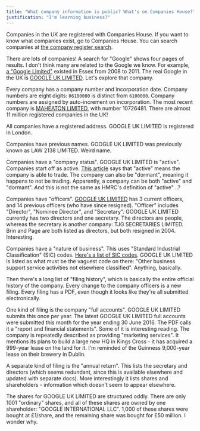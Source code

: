 ```yaml
---
title: "What company information is public? What's on Companies House?"
justification: "I'm learning business?"
---
```


Companies in the UK are registered with Companies House. If you want to know what companies exist, go to Companies House. You can search companies at [the company register search](https://beta.companieshouse.gov.uk/).

There are lots of companies! A search for "Google" shows four pages of results. I don't think many are related to the Google we know. For example, [a "Google Limited"](https://beta.companieshouse.gov.uk/company/06770815) existed in Essex from 2008 to 2011. The real Google in the UK is [GOOGLE UK LIMITED](https://beta.companieshouse.gov.uk/company/03977902). Let's explore that company.

Every company has a company number and incorporation date. Company numbers are eight digits: `06100000` is distinct from `6100000`. Company numbers are assigned by auto-increment on incorporation. The most recent company is [MAHEATON LIMITED](https://beta.companieshouse.gov.uk/company/10726481), with number 10726481. There are almost 11 million registered companies in the UK!

All companies have a registered address. GOOGLE UK LIMITED is registered in London.

Companies have previous names. GOOGLE UK LIMITED was previously known as LAW 2138 LIMITED. Weird name.

Companies have a "company status". GOOGLE UK LIMITED is "active". Companies start off as active. [This article](https://www.1stformations.co.uk/blog/what-does-active-mean-at-companies-house/) says that "active" means the company is able to trade. The company can also be "dormant", meaning it happens to not be trading. Apparently, a company can be both "active" and "dormant". _And_ this is not the same as HMRC's definition of "active" ..?

Companies have "officers". [GOOGLE UK LIMITED](https://beta.companieshouse.gov.uk/company/03977902/officers) has 3 current officers, and 14 previous officers (who have since resigned). "Officer" includes "Director", "Nominee Director", and "Secretary". GOOGLE UK LIMITED currently has two directors and one secretary. The directors are people, whereas the secretary is another company: TJG SECRETARIES LIMITED. Brin and Page are both listed as directors, but both resigned in 2004. Interesting.

Companies have a "nature of business". This uses "Standard Industrial Classification" (SIC) codes. [Here's a list of SIC codes](http://resources.companieshouse.gov.uk/sic/). GOOGLE UK LIMITED is listed as what must be the vaguest code on there: "Other business support service activities not elsewhere classified". Anything, basically.

Then there's a long list of "filing history", which is basically the entire official history of the company. Every change to the company officers is a new filing. Every filing has a PDF, even though it looks like they're all submitted electronically.

One kind of filing is the company "full accounts". GOOGLE UK LIMITED submits this once per year. The latest GOOGLE UK LIMITED full accounts were submitted this month for the year ending 30 June 2016. The PDF calls it a "report and financial statements". Some of it is interesting reading. The company is repeatedly described as providing "marketing services". It mentions its plans to build a large new HQ in Kings Cross - it has acquired a 999-year lease on the land for it. I'm reminded of the Guinness 9,000-year lease on their brewery in Dublin.

A separate kind of filing is the "annual return". This lists the secretary and directors (which seems redundant, since this is available elsewhere and updated with separate docs). More interestingly it lists shares and shareholders - information which doesn't seem to appear elsewhere.

The shares for GOOGLE UK LIMITED are structured oddly. There are only 1001 "ordinary" shares, and all of these shares are owned by one shareholder: "GOOGLE INTERNATIONAL LLC". 1,000 of these shares were bought at £1/share, and the remaining share was bought for £50 million. I wonder why.
